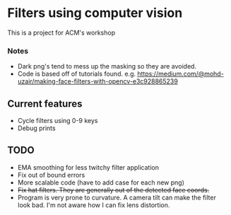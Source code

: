 # Filters using computer vision
This is a project for ACM's workshop

### Notes 
- Dark png's tend to mess up the masking so they are avoided.
- Code is based off of tutorials found. e.g. https://medium.com/@mohd-uzair/making-face-filters-with-opencv-e3c928865239


## Current features
- Cycle filters using 0-9 keys
- Debug prints


## TODO
- EMA smoothing for less twitchy filter application
- Fix out of bound errors
- More scalable code (have to add case for each new png)
- ~~Fix hat filters. They are generally out of the detected face coords.~~
- Program is very prone to curvature. A camera tilt can make the filter look bad. I'm not aware how I can fix lens distortion.
